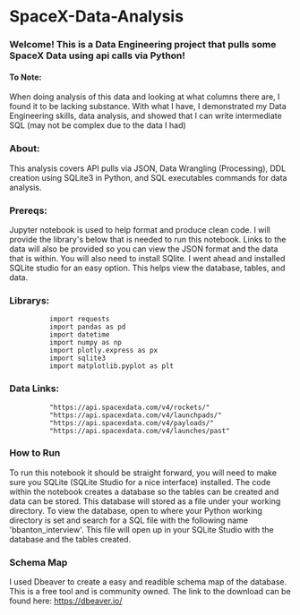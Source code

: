 # SpaceX-Data-Analysis

### Welcome! This is a Data Engineering project that pulls some SpaceX Data using api calls via Python!

#### To Note: 
When doing analysis of this data and looking at what columns there are, I found it to be lacking substance. With what I have, I demonstrated my Data Engineering skills, data analysis, and showed that I can write intermediate SQL (may not be complex due to the data I had)

### About: 
This analysis covers API pulls via JSON, Data Wrangling (Processing), DDL creation using SQLite3 in Python, and SQL executables commands for data analysis.

### Prereqs:
Jupyter notebook is used to help format and produce clean code. I will provide the library's below that is needed to run this notebook. Links to the data will also be provided so you can view the JSON format and the data that is within. You will also need to install SQlite. I went ahead and installed
SQLite studio for an easy option. This helps view the database, tables, and data.

### Librarys:
              import requests
              import pandas as pd
              import datetime
              import numpy as np
              import plotly.express as px
              import sqlite3
              import matplotlib.pyplot as plt

### Data Links: 
              "https://api.spacexdata.com/v4/rockets/"
              "https://api.spacexdata.com/v4/launchpads/"
              "https://api.spacexdata.com/v4/payloads/"
              "https://api.spacexdata.com/v4/launches/past"


### How to Run
To run this notebook it should be straight forward, you will need to make sure you SQLite (SQLite Studio for a nice interface) installed. The code within the notebook creates a database so the tables can be created and data can be stored. This database will stored as a file under your working directory. To view the database, open to where your Python working directory is set and search for a SQL file with the following name 'bbanton_interview'. This file will open up in your SQLite Studio with the database and the tables created.

### Schema Map
I used Dbeaver to create a easy and readible schema map of the database. This is a free tool and is community owned. The link to the download can be found here: https://dbeaver.io/
